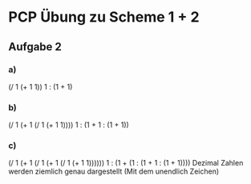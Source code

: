 # PCP Übung zu Scheme 1 + 2

## Aufgabe 2

### a)
(/ 1 (+ 1 1))
1 : (1 + 1)
### b)
(/ 1 (+ 1 (/ 1 (+ 1 1))))
1 : (1 + 1 : (1 + 1))
### c)
(/ 1 (+ 1 (/ 1 (+ 1 (/ 1 (+ 1 1))))))
1 : (1 + (1 : (1 + 1 : (1 + 1))))
Dezimal Zahlen werden ziemlich genau dargestellt (Mit dem unendlich Zeichen)

